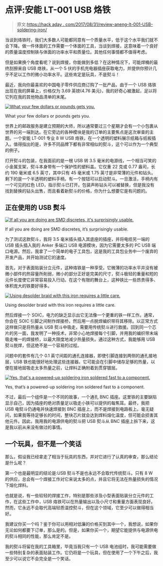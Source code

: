 # 点评:安能 LT-001 USB 烙铁

> 原文:[https://hack aday . com/2017/08/31/review-aneng-lt-001-USB-soldering-iron/](https://hackaday.com/2017/08/31/review-aneng-lt-001-usb-soldering-iron/)

当谈到烙铁时，我们大多数人可能都同意有一个质量水平，低于这个水平我们就不会下降。做一件体面的工作需要一个体面的工具，当谈到焊接，这意味着一个良好的质量温度控制铁与体面的功率水平和质量位。其他任何事情都不值得考虑。

但是如果换个角度看呢？说到焊接，你能做到多低？在这种情况下，可能焊桶的最终刮擦来自 USB 烙铁，从一个 5 伏的手机充电器插座获取电力，并提供你预计几乎不足以工作的微小功率水平。这些肯定是玩具，不是熨斗！

最近，我向你最喜欢的中国电子零件供应商订购了一批产品，由于一个 USB 烙铁出现在我的屏幕上，价格仅为 3.69 英镑(4.76 美元)，我的好奇心被激起，足以将它列在我的其他物品清单的末尾。

[![What your few dollars or pounds gets you.](../Images/9168131e43bf15e9b17251a68df52588.png)](https://hackaday.com/wp-content/uploads/2017/08/usb-iron-contents.jpg)

What your few dollars or pounds gets you.

世界上的邮政服务是建立预期的大师，所以通常要过三个星期才会有一个小包裹从世界的另一端到达。在它旁边的各种模块是我的订单的主要焦点是这次审查的主题。一个安能 LT-001 专业 8 W USB 烙铁，在一个透明的塑料展示纸箱与纸板插入。值得指出的是，许多不同品牌下都有非常相似的熨斗，这个可以作为一个典型的例子。

打开熨斗的包装，在我面前的是一根 USB 转 3.5 毫米的电源线，一个相当可笑的小金属支架，熨斗本身带有一个保护性的塑料盖。它仅重 22 克或 0.77 盎司，长约 190 毫米或 6.5 英寸，其中只有 45 毫米或 1.75 英寸是非常薄的元件和钻头。剩下的是一个半透明的塑料手柄，有一个按钮可以启动熨斗。一旦激活，手柄内有一个可见的红色 LED，指示熨斗已打开。包装声称钻头可以被替换，但是我没有找到替换的钻头出售，而且看着新熨斗的价格，你为什么想要它是有问题的。

## 正在使用的 USB 熨斗

[![If all you are doing are SMD discretes, it's surprisingly usable.](../Images/eeaad5ff9e148fc88f3b6d901e6504f8.png)](https://hackaday.com/wp-content/uploads/2017/08/usb-iron-smd.jpg)

If all you are doing are SMD discretes, it’s surprisingly usable.

为了测试这款熨斗，我将 3.5 毫米插头插入其底座的插座，并将电缆另一端的 USB 插头插入我的 Anker 多端口 USB 电源模块，因为它需要太多的 PC USB 端口电源。然后，我拿了一个简单的电子工具包，这是我的工具包业务中一个废弃的开发产品，并开始测试它的速度。

首先，对于表面贴装分立元件，这种烙铁是一种享受。它微薄的功率水平并没有被微小部件的热容量所削弱，微小的部分正好是完美的尺寸，熨斗极轻的重量和短的元件长度使它非常容易投入行动。在这个有限的舞台上，这种铁比一些昂贵得多、体积庞大的铁要好得多。

[![Using desolder braid with this iron requires a little care.](../Images/68db68d9dc8c82353fa2c035c22c969b.png)](https://hackaday.com/wp-content/uploads/2017/08/usb-iron-desolder.jpg)

Using desolder braid with this iron requires a little care.

然后焊接一个 SOIC，电力的缺乏显示出它无法像一个更重的铁一样工作。通常，你会在 SOIC 引脚之间制作焊接桥，然后用一点脱焊编织带将其移除。以正常方式这样做只是将热量从 USB 熨斗中吸走，需要用传统熨斗进行救援。回到同一个芯片的另一面，我发明了一种技术，非常小心地焊接每个引脚，并用我的编织带末端吸走唯一的焊接桥，以最大限度地减少热量损失。通过这种方式，我能够用 USB 熨斗脱焊，但这绝不是一个容易的过程。

问题中的套件有几个 0.1 英寸间距的通孔连接器，即使引脚连接到两侧的通孔接地层，USB 铁也能很好地处理这些连接器。它可能会在引脚中储存足够的热量，以便在接地层吸走太多热量之前，让焊料正确附着到贯穿镀层。

[![Yes, that's a powered-up soldering iron soldered fast to a component.](../Images/915244bcd722840856dba394cbfc69d5.png)](https://hackaday.com/wp-content/uploads/2017/08/usb-iron-bnc.jpg)

Yes, that’s a powered-up soldering iron soldered fast to a component.

不过，最后一个组件是一个不同的故事，一个通孔 BNC 插座。这里铁的主要缺陷显示自己，因为插座的绝对质量足以吸走小铁可以提供的每焦耳。最终，我把 USB 电熨斗仍通电并快速焊接到 BNC 插座上，而不是焊接到电路板上。毫无疑问，如果我等待足够长的时间，整块芯片就会达到焊料熔化温度，但可能会损害其他元件。因此，我用我的电源供电的熨斗把 USB 熨斗从 BNC 插座上拆下来，这是我以前从来没有做过的事情。

## 一个玩具，但不是一个笑话

那么，假设我已经拿走了相当于玩具的东西，并对它进行了认真的审查，那么结论是什么呢？

第一个也是最明显的结论是:USB 熨斗不是也永远不会取代传统熨斗。只有 8 W 的供应，总会有一个焊接工作对它来说太多的点，并且它将无法在热量损失的情况下熔化焊料。

也就是说，有一些较轻的焊接工作，特别是那些涉及小型表面贴装分立元件的工作，在这些工作中，USB 烙铁可以在热量输出以及小尺寸和重量方面表现良好。然而，它永远不会取代高端轻质温控熨斗，但在这个领域，它至少可以做得相当好。

我建议你买一个吗？鉴于你可以用相对低廉的价格买到其中一个，我想说，如果你无论如何都要下订单，那么是的。但是，如果你买一个，期望它能提供与电源供电的熨斗相同的性能，那么肯定不是。

我的熨斗将留在我的工具箱里，毕竟当我只有一个 USB 电池组时，我可能需要做一些特别复杂的表面贴装工作。它仍将是一个玩具，但在使用了一个下午之后，我至少可以说它不会完全是一个笑话。